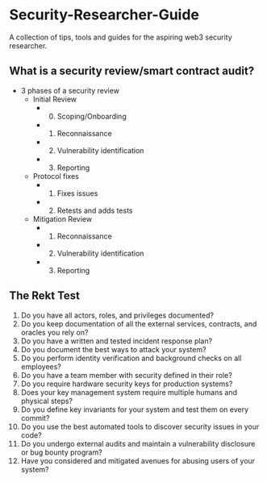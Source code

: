 # Security-Researcher-Guide
A collection of tips, tools and guides for the aspiring web3 security researcher.



## What is a security review/smart contract audit?
  - 3 phases of a security review
      - Initial Review 
          - 0. Scoping/Onboarding
          - 1. Reconnaissance
          - 2. Vulnerability identification 
          - 3. Reporting 
      - Protocol fixes
          - 1. Fixes issues
          - 2. Retests and adds tests
      - Mitigation Review
          - 1. Reconnaissance
          - 2. Vulnerability identification 
          - 3. Reporting
           
  
## The Rekt Test
1. Do you have all actors, roles, and privileges documented?
2. Do you keep documentation of all the external services, contracts, and oracles you rely on?
3. Do you have a written and tested incident response plan?
4. Do you document the best ways to attack your system?
5. Do you perform identity verification and background checks on all employees?
6. Do you have a team member with security defined in their role?
7. Do you require hardware security keys for production systems?
8. Does your key management system require multiple humans and physical steps?
9. Do you define key invariants for your system and test them on every commit?
10. Do you use the best automated tools to discover security issues in your code?
11. Do you undergo external audits and maintain a vulnerability disclosure or bug bounty program?
12. Have you considered and mitigated avenues for abusing users of your system?
